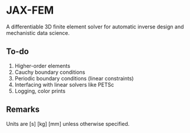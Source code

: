 # JAX-FEM

A differentiable 3D finite element solver for automatic inverse design and mechanistic data science.


## To-do

1. Higher-order elements
2. Cauchy boundary conditions
3. Periodic boundary conditions (linear constraints)
4. Interfacing with linear solvers like PETSc
5. Logging, color prints
 

## Remarks

Units are [s] [kg] [mm] unless otherwise specified.
